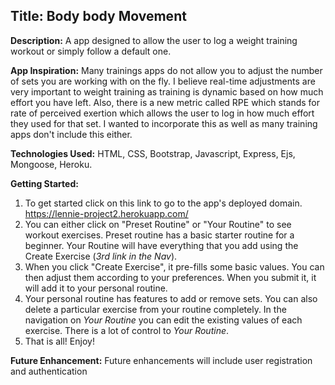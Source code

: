 ## Title: **Body body Movement**

**Description:**
  A app designed to allow the user to log a weight training workout or simply follow a default one.

**App Inspiration:**
  Many trainings apps do not allow you to adjust the number of sets you are working with on the fly. I believe real-time adjustments are very important to weight training as training is dynamic based on how much effort you have left. Also, there is a new metric called RPE which stands for rate of perceived exertion which allows the user to log in how much effort they used for that set. I wanted to incorporate this as well as many training apps don't include this either.

**Technologies Used:**
  HTML, CSS, Bootstrap, Javascript, Express, Ejs, Mongoose, Heroku.

**Getting Started:**
  1. To get started click on this link to go to the app's deployed domain.
  https://lennie-project2.herokuapp.com/
  2. You can either click on "Preset Routine" or "Your Routine" to see workout exercises. Preset routine has a basic starter routine for a beginner. Your Routine will have everything that you add using the Create Exercise (*3rd link in the Nav*).
  3. When you click "Create Exercise", it pre-fills some basic values. You can then adjust them according to your preferences. When you submit it, it will add it to your personal routine.
  4. Your personal routine has features to add or remove sets. You can also delete a particular exercise from your routine completely. In the navigation on *Your Routine* you can edit the existing values of each exercise. There is a lot of control to *Your Routine*.
  5. That is all! Enjoy!

  **Future Enhancement:**
  Future enhancements will include user registration and authentication
